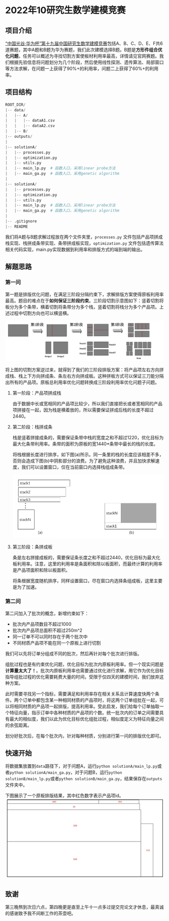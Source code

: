 # 2022年10研究生数学建模竞赛

## 项目介绍

[“中国光谷·华为杯”第十九届中国研究生数学建模竞赛](https://cpipc.acge.org.cn//cw/detail/4/2c90801583651d4101838850aace3087)包括A、B、C、D、E、F共6道赛题，其中A题和B题为华为赛题，我们此次建模选择B题。B题是**方形件组合优化问题**，任务可以概述为寻找切割方案使板材利用率最高，详情请见官网赛题。我们根据先验信息将问题划分为几个阶段，然后使用线性探测、遗传算法、局部窗口等方法求解，在问题一上获得了90%+的利用率，问题二上获得了60%+的利用率。

## 项目结构

```python
ROOT_DIR/
|-- data/
|   |-- A/
|   |   |-- dataA1.csv
|   |   |-- dataA2.csv
|   |-- B/
|-- outputs/
|
|-- solutionA/
|   |-- processes.py
|   |-- optimization.py
|   |-- utils.py
|   |-- main_lp.py  # 函数入口，采用linear probe方法
|   |-- main_ga.py  # 函数入口，采用genetic algorithm
|
|-- solutionA/
|   |-- processes.py
|   |-- optimization.py
|   |-- utils.py
|   |-- main_lp.py  # 函数入口，采用linear probe方法
|   |-- main_ga.py  # 函数入口，采用genetic algorithm
|
|-- .gitignore
|-- README
```

我们将A题与B题求解过程放在两个文件夹里，`processes.py` 文件包括产品项拼成栈实现、栈拼成条带实现、条带拼成板实现，`optimization.py` 文件包括遗传算法相关代码实现，main.py实现数据到利用率和排版方式的端到端的输出。

## 解题思路

### 第一问

第一题是排版优化问题，在满足三阶段分隔约束下，求解排版方案使得原板利用率最高。题目的难点在于**如何保证三阶段约束**。三阶段切割示意图如下：竖着切割将板分为多个条带，横着切割将条带分为多个栈，竖着切割将栈分为多个产品项。上述过程中切割方向也可以横竖横。

![三阶段切割示意图](images/img1.png)

将上图的切割方案逆过来，就得到了我们的三阶段排版方案：将产品项左右方向拼成栈、栈上下方向拼成条、条左右方向拼成板。这种拼板方式可以保证三刀能分隔出所有的产品项。原板总利用率优化问题转换成三阶段利用率优化问题子问题。

1. 第一阶段：产品项拼成栈

    由于数据中长或宽相同的产品项比较少，所以我们直接把长或者宽相同的产品项拼接在一起，因为栈是横着放的，所以需要保证拼成后栈的长度不超过2440。

2. 第二阶段：栈拼成条

    栈是竖着拼接成条的，需要保证条带中栈的宽度之和不超过1220，优化目标为最大化条带利用率。条带的面积为原板的宽1440*条带中最长的栈的长度。

    将栈根据长度进行排序，如下图(a)所示。同一条里的栈的长度应该相差不多，否则会造成下图(b)中阴影部分的浪费。为了避免这种浪费，并且加快求解速度，我们可以设置窗口，仅在当前窗口内选择栈组成条带。

    ![](images/img2.png)

3. 第三阶段：条拼成板

   条是左右拼接成板的，需要保证条长度之和不超过2440，优化目标为最大化板利用率。注意，这里的利用率是条面积和除以板面积，而最终计算的利用率是产品项面积和除以板面积。

   将条根据宽度随机排序，同样设置窗口，尽在窗口内选择条组成板，这里主要是为了加速。


### 第二问

第二问加入了批次的概念，新增约束如下：

- 批次内产品项数目不超过1000
- 批次内产品项总面积不超过250m^2
- 同一订单不可以同时存在于两个批次中
- 不同材质产品项不能在同一个原板上进行切割

我们可以先将订单分组成不同的批次，然后再针对每个批次进行排版。

组批过程也是有约束优化问题，优化目标为批次内原板利用率。但一个现实问题是**计算量太大了！**。批次内原板利用率也需要通过优化进行求解，用它作为优化目标指导组批过程的优化需要耗费大量的时间，受限于仅四天的建模时间，我们放弃这种方案。

此时需要寻找另一个指标，需要满足和利用率存在相关关系且计算速度快两个条件。两个订单中都包含某一种相同材质的产品项时，将这两个订单组批在一起，可以将相同材质的产品项一起排版，提高利用率。受此启发，我们给每个订单抽取一个特征向量，指示订单中各种材质的产品项的个数。统一批次内的订单之间需要具有最大的相似度，我们以此为优化目标优化组批过程，相似度定义为特征向量之间的余弦距离。

划分好批次后，在每个批次内，针对每种材质，分别进行第一问的排版优化即可。

## 快速开始

将数据集放置到`data`路径下，对于问题A，运行`python solutionA/main_lp.py`或者`python solutionA/main_ga.py`，对于问题B，运行`python solutionB/main_lp.py`或者`python solutionB/main_ga.py`，结果保存在`outputs`文件夹中。

下图展示了一个原板排版结果，其中红色数字表示产品项id。
![切割案例](images/0_0.9101.jpg)

## 致谢

第三晚熬到次日六点，第四晚更是直至上午十一点多过提交完论文才休息，最真诚的感谢致予我不间断工作的茶壶吧。